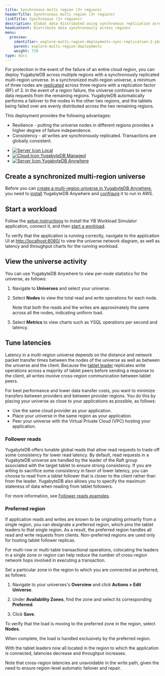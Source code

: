 ```yaml
---
title: Synchronous multi region (3+ regions)
headerTitle: Synchronous multi region (3+ regions)
linkTitle: Synchronous (3+ regions)
description: Global data distributed using synchronous replication across regions.
headcontent: Distribute data synchronously across regions
menu:
  preview:
    identifier: explore-multi-region-deployments-sync-replication-2-yba
    parent: explore-multi-region-deployments
    weight: 710
type: docs
---
```


For protection in the event of the failure of an entire cloud region, you can deploy YugabyteDB across multiple regions with a synchronously replicated multi-region universe. In a synchronized multi-region universe, a minimum of three nodes are [replicated](../../../architecture/docdb-replication/replication/) across three regions with a replication factor (RF) of 3. In the event of a region failure, the universe continues to serve data requests from the remaining regions. YugabyteDB automatically performs a failover to the nodes in the other two regions, and the tablets being failed over are evenly distributed across the two remaining regions.

This deployment provides the following advantages:

- Resilience - putting the universe nodes in different regions provides a higher degree of failure independence.
- Consistency - all writes are synchronously replicated. Transactions are globally consistent.

<ul class="nav nav-tabs-alt nav-tabs-yb">
  <li>
    <a href="../synchronous-replication-ysql/" class="nav-link">
      <img src="/icons/database.svg" alt="Server Icon">
      Local
    </a>
  </li>
  <li>
    <a href="../synchronous-replication-cloud/" class="nav-link">
      <img src="/icons/cloud.svg" alt="Cloud Icon">
      YugabyteDB Managed
    </a>
  </li>
  <li>
    <a href="../synchronous-replication-yba/" class="nav-link active">
      <img src="/icons/server.svg" alt="Server Icon">
      YugabyteDB Anywhere
    </a>
  </li>
</ul>

## Create a synchronized multi-region universe

Before you can [create a multi-region universe in YugabyteDB Anywhere](../../../yugabyte-platform/create-deployments/create-universe-multi-region/), you need to [install](../../../yugabyte-platform/install-yugabyte-platform/) YugabyteDB Anywhere and [configure](../../../yugabyte-platform/configure-yugabyte-platform/) it to run in AWS.

## Start a workload

Follow the [setup instructions](../../#set-up-yb-workload-simulator) to install the YB Workload Simulator application, connect it, and then [start a workload](../../#start-a-read-and-write-workload). 

To verify that the application is running correctly, navigate to the application UI at <http://localhost:8080/> to view the universe network diagram, as well as latency and throughput charts for the running workload.

## View the universe activity

You can use YugabyteDB Anywhere to view per-node statistics for the universe, as follows:

1. Navigate to **Universes** and select your universe.

1. Select **Nodes** to view the total read and write operations for each node. <!-- , as shown in the following illustration: -->

   <!-- ![Read and write operations with 3 nodes](/images/ce/multisync-managed-nodes.png) -->

   Note that both the reads and the writes are approximately the same across all the nodes, indicating uniform load.

1. Select **Metrics** to view charts such as YSQL operations per second and latency. <!-- , as shown in the following illustration: -->

   <!-- ![Performance charts for 3 nodes](/images/ce/transactions_anywhere_chart.png) -->


## Tune latencies

Latency in a multi-region universe depends on the distance and network packet transfer times between the nodes of the universe as well as between the universe and the client. Because the [tablet leader](../../../architecture/core-functions/write-path/#preparation-of-the-operation-for-replication-by-tablet-leader) replicates write operations across a majority of tablet peers before sending a response to the client, all writes involve cross-region communication between tablet peers.

For best performance and lower data transfer costs, you want to minimize transfers between providers and between provider regions. You do this by placing your universe as close to your applications as possible, as follows:

- Use the same cloud provider as your application.
- Place your universe in the same region as your application.
- Peer your universe with the Virtual Private Cloud (VPC) hosting your application.

### Follower reads

YugabyteDB offers tunable global reads that allow read requests to trade off some consistency for lower read latency. By default, read requests in a YugabyteDB universe are handled by the leader of the Raft group associated with the target tablet to ensure strong consistency. If you are willing to sacrifice some consistency in favor of lower latency, you can choose to read from a tablet follower that is closer to the client rather than from the leader. YugabyteDB also allows you to specify the maximum staleness of data when reading from tablet followers.

For more information, see [Follower reads examples](../../ysql-language-features/going-beyond-sql/follower-reads-ysql/).

### Preferred region

If application reads and writes are known to be originating primarily from a single region, you can designate a preferred region, which pins the tablet leaders to that single region. As a result, the preferred region handles all read and write requests from clients. Non-preferred regions are used only for hosting tablet follower replicas.

For multi-row or multi-table transactional operations, colocating the leaders in a single zone or region can help reduce the number of cross-region network hops involved in executing a transaction.

Set a particular zone in the region to which you are connected as preferred, as follows:

1. Navigate to your universes's **Overview** and click **Actions > Edit Universe**.

1. Under **Availability Zones**, find the zone and select its corresponding **Preferred**.

1. Click **Save**.

To verify that the load is moving to the preferred zone in the region, select **Nodes**. <!-- , as per the following illustration: -->

<!-- ![Read and write operations with preferred region](/images/ce/multisync-managed-nodes-preferred.png) -->

When complete, the load is handled exclusively by the preferred region. <!-- , as per the following illustration: -->

<!-- ![Performance charts with preferred region](/images/ce/multisync-managed-charts-preferred.png) -->

With the tablet leaders now all located in the region to which the application is connected, latencies decrease and throughput increases.

Note that cross-region latencies are unavoidable in the write path, given the need to ensure region-level automatic failover and repair.
